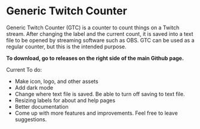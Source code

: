 # Generic Twitch Counter
Generic Twitch Counter (GTC) is a counter to count things on a Twitch stream. After changing the label and the current count, it is saved into a text file to be opened by streaming software such as OBS. GTC can be used as a regular counter, but this is the intended purpose.

**To download, go to releases on the right side of the main Github page.**

Current To do:
- Make icon, logo, and other assets
- Add dark mode
- Change where text file is saved. Be able to turn off saving to text file.
- Resizing labels for about and help pages
- Better documentation
- Come up with more features and improvements. Feel free to leave suggestions.
